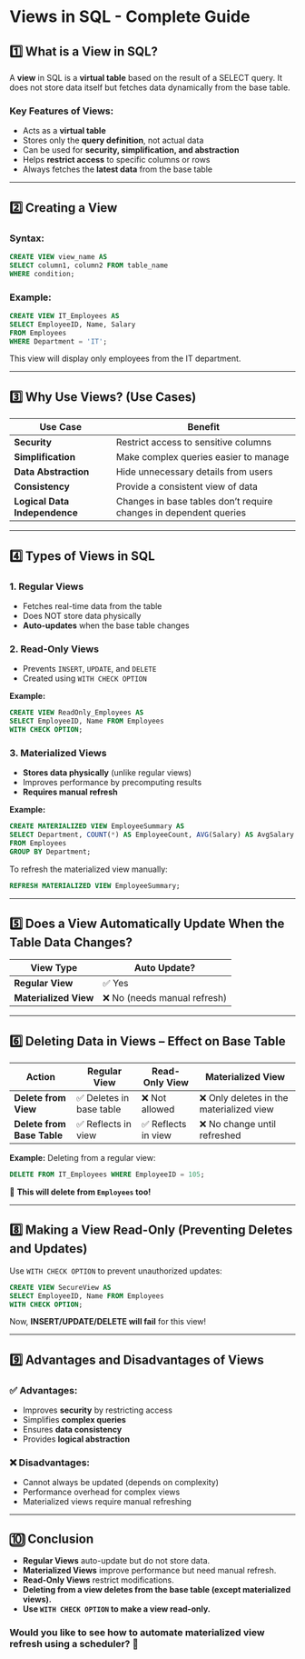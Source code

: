 # **Views in SQL - Complete Guide**

## **1️⃣ What is a View in SQL?**
A **view** in SQL is a **virtual table** based on the result of a SELECT query. It does not store data itself but fetches data dynamically from the base table.

### **Key Features of Views:**
- Acts as a **virtual table**
- Stores only the **query definition**, not actual data
- Can be used for **security, simplification, and abstraction**
- Helps **restrict access** to specific columns or rows
- Always fetches the **latest data** from the base table

---

## **2️⃣ Creating a View**
### **Syntax:**
```sql
CREATE VIEW view_name AS
SELECT column1, column2 FROM table_name
WHERE condition;
```

### **Example:**
```sql
CREATE VIEW IT_Employees AS
SELECT EmployeeID, Name, Salary
FROM Employees
WHERE Department = 'IT';
```
This view will display only employees from the IT department.

---

## **3️⃣ Why Use Views? (Use Cases)**
| Use Case            | Benefit |
|---------------------|---------|
| **Security**        | Restrict access to sensitive columns |
| **Simplification**  | Make complex queries easier to manage |
| **Data Abstraction** | Hide unnecessary details from users |
| **Consistency**     | Provide a consistent view of data |
| **Logical Data Independence** | Changes in base tables don’t require changes in dependent queries |

---

## **4️⃣ Types of Views in SQL**
### **1. Regular Views**
- Fetches real-time data from the table
- Does NOT store data physically
- **Auto-updates** when the base table changes

### **2. Read-Only Views**
- Prevents `INSERT`, `UPDATE`, and `DELETE`
- Created using `WITH CHECK OPTION`

**Example:**
```sql
CREATE VIEW ReadOnly_Employees AS
SELECT EmployeeID, Name FROM Employees
WITH CHECK OPTION;
```

### **3. Materialized Views**
- **Stores data physically** (unlike regular views)
- Improves performance by precomputing results
- **Requires manual refresh**

**Example:**
```sql
CREATE MATERIALIZED VIEW EmployeeSummary AS
SELECT Department, COUNT(*) AS EmployeeCount, AVG(Salary) AS AvgSalary
FROM Employees
GROUP BY Department;
```
To refresh the materialized view manually:
```sql
REFRESH MATERIALIZED VIEW EmployeeSummary;
```

---

## **5️⃣ Does a View Automatically Update When the Table Data Changes?**
| View Type           | Auto Update? |
|---------------------|-------------|
| **Regular View**    | ✅ Yes |
| **Materialized View** | ❌ No (needs manual refresh) |

---

## **6️⃣ Deleting Data in Views – Effect on Base Table**
| Action | Regular View | Read-Only View | Materialized View |
|--------|-------------|---------------|------------------|
| **Delete from View** | ✅ Deletes in base table | ❌ Not allowed | ❌ Only deletes in the materialized view |
| **Delete from Base Table** | ✅ Reflects in view | ✅ Reflects in view | ❌ No change until refreshed |

**Example:**
Deleting from a regular view:
```sql
DELETE FROM IT_Employees WHERE EmployeeID = 105;
```
🚀 **This will delete from `Employees` too!**

---

## **8️⃣ Making a View Read-Only (Preventing Deletes and Updates)**
Use `WITH CHECK OPTION` to prevent unauthorized updates:
```sql
CREATE VIEW SecureView AS
SELECT EmployeeID, Name FROM Employees
WITH CHECK OPTION;
```
Now, **INSERT/UPDATE/DELETE will fail** for this view!

---

## **9️⃣ Advantages and Disadvantages of Views**
### ✅ **Advantages:**
- Improves **security** by restricting access
- Simplifies **complex queries**
- Ensures **data consistency**
- Provides **logical abstraction**

### ❌ **Disadvantages:**
- Cannot always be updated (depends on complexity)
- Performance overhead for complex views
- Materialized views require manual refreshing

---

## **🔟 Conclusion**
- **Regular Views** auto-update but do not store data.
- **Materialized Views** improve performance but need manual refresh.
- **Read-Only Views** restrict modifications.
- **Deleting from a view deletes from the base table (except materialized views).**
- **Use `WITH CHECK OPTION` to make a view read-only.**

### **Would you like to see how to automate materialized view refresh using a scheduler? 🚀**

